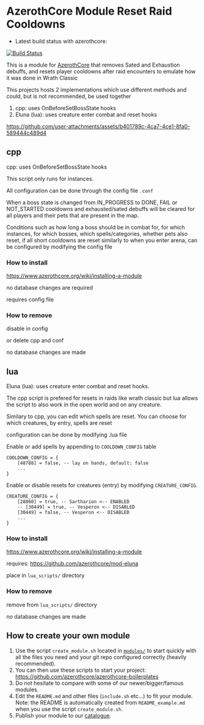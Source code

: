 # AzerothCore Module Reset Raid Cooldowns

- Latest build status with azerothcore:

[![Build Status](
https://github.com/sogladev/mod-reset-raid-cooldowns/actions/workflows/core-build.yml/badge.svg?branch=main&event=push)](https://github.com/sogladev/mod-reset-raid-cooldowns)

This is a module for [AzerothCore](http://www.azerothcore.org) that removes Sated and Exhaustion debuffs, and resets player cooldowns after raid encounters to emulate how it was done in Wrath Classic

This projects hosts 2 implementations which use different methods and could, but is not recommended, be used together

1. cpp: uses OnBeforeSetBossState hooks
2. Eluna (lua): uses creature enter combat and reset hooks


https://github.com/user-attachments/assets/b401789c-4ca7-4ce1-8fa0-589444c489d4


## cpp

cpp: uses OnBeforeSetBossState hooks

This script only runs for instances.

All configuration can be done through the config file `.conf`

When a boss state is changed from IN_PROGRESS to  DONE, FAIL or NOT_STARTED cooldowns and exhausted/sated debuffs will be cleared for all players and their pets that are present in the map.

Conditions such as how long a boss should be in combat for, for which instances, for which bosses, which spells/categories, whether pets also reset, if all short cooldowns are reset similarly to when you enter arena, can be configured by modifying the config file

### How to install
https://www.azerothcore.org/wiki/installing-a-module

no database changes are required

requires config file


### How to remove

disable in config

or delete cpp and conf

no database changes are made

## lua

Eluna (lua): uses creature enter combat and reset hooks.

The cpp script is prefered for resets in raids like wrath classic but lua allows the script to also work in the open world and on any creature.

Similary to cpp, you can edit which spells are reset. You can choose for which creatures, by entry, spells are reset

configuration can be done by modifying .lua file

Enable or add spells by appending to `COOLDOWN_CONFIG` table
```
COOLDOWN_CONFIG = {
    [48788] = false, -- lay on hands, default: false
    ...
}
```

Enable or disable resets for creatures (entry) by modifying `CREATURE_CONFIG`.
```
CREATURE_CONFIG = {
    [28860] = true, -- Sartharion <-- ENABLED
    -- [30449] = true, -- Vesperon <-- DISABLED
    [30449] = false, -- Vesperon <-- DISABLED
    ...
}
```

### How to install
https://www.azerothcore.org/wiki/installing-a-module

requires: https://github.com/azerothcore/mod-eluna

place in `lua_scripts/` directory

### How to remove

remove from `lua_scripts/` directory

no database changes are made

## How to create your own module

1. Use the script `create_module.sh` located in [`modules/`](https://github.com/azerothcore/azerothcore-wotlk/tree/master/modules) to start quickly with all the files you need and your git repo configured correctly (heavily recommended).
1. You can then use these scripts to start your project: https://github.com/azerothcore/azerothcore-boilerplates
1. Do not hesitate to compare with some of our newer/bigger/famous modules.
1. Edit the `README.md` and other files (`include.sh` etc...) to fit your module. Note: the README is automatically created from `README_example.md` when you use the script `create_module.sh`.
1. Publish your module to our [catalogue](https://github.com/azerothcore/modules-catalogue).
